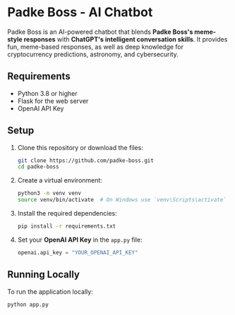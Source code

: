 # Padke Boss - AI Chatbot

Padke Boss is an AI-powered chatbot that blends **Padke Boss's meme-style responses** with **ChatGPT's intelligent conversation skills**. It provides fun, meme-based responses, as well as deep knowledge for cryptocurrency predictions, astronomy, and cybersecurity.

## Requirements

- Python 3.8 or higher
- Flask for the web server
- OpenAI API Key

## Setup

1. Clone this repository or download the files:

    ```bash
    git clone https://github.com/padke-boss.git
    cd padke-boss
    ```

2. Create a virtual environment:

    ```bash
    python3 -m venv venv
    source venv/bin/activate  # On Windows use `venv\Scripts\activate`
    ```

3. Install the required dependencies:

    ```bash
    pip install -r requirements.txt
    ```

4. Set your **OpenAI API Key** in the `app.py` file:

    ```python
    openai.api_key = "YOUR_OPENAI_API_KEY"
    ```

## Running Locally

To run the application locally:

```bash
python app.py
